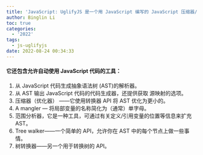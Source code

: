 ```yaml
---
title: 'JavaScript: UglifyJS 是一个用 JavaScript 编写的 JavaScript 压缩器/压缩器'
author: Binglin Li
toc: true
categories:
  - '2022'
tags:
  - js-uglifyjs
date: 2022-08-24 00:34:33
---
```



#### 它还包含允许自动使用 JavaScript 代码的工具：

1. 从 JavaScript 代码生成抽象语法树 (AST)的解析器。
2. 从 AST 输出 JavaScript 代码的代码生成器，还提供获取 源映射的选项。
3. 压缩器（优化器） ——它使用转换器 API 将 AST 优化为更小的。
4. A mangler — 将局部变量的名称简化为（通常）单字母。
5. 范围分析器，它是一种工具，可通过有关定义/引用变量的位置等信息来扩充 AST。
6. Tree walker——一个简单的 API，允许你在 AST 中的每个节点上做一些事情。
7. 树转换器——另一个用于转换树的 API。
